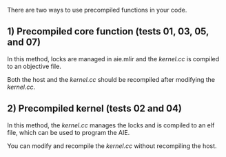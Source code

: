 There are two ways to use precompiled functions in your code.

## 1) Precompiled core function (tests 01, 03, 05, and 07)

In this method, locks are managed in aie.mlir and the *kernel.cc* is compiled to an objective file.

Both the host and the *kernel.cc* should be recompiled after modifying the *kernel.cc*. 

## 2) Precompiled kernel (tests 02 and 04)

In this method, the *kernel.cc* manages the locks and is compiled to an elf file, which can be used to program the AIE.

You can modify and recompile the *kernel.cc* without recompiling the host.
